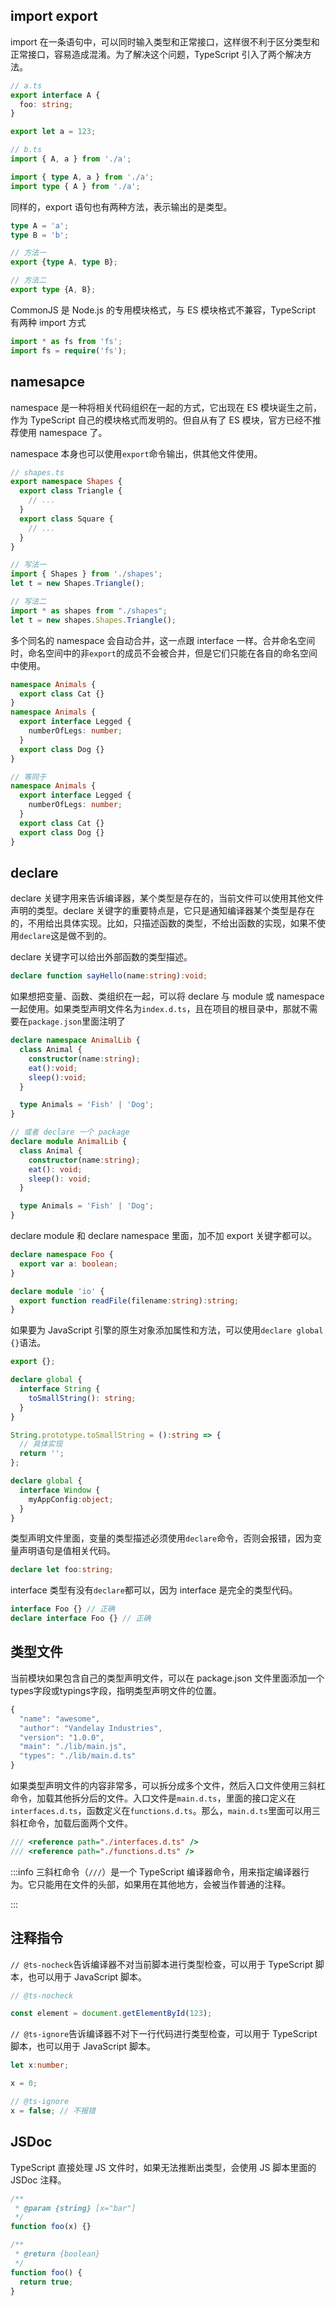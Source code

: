 ## import export
import 在一条语句中，可以同时输入类型和正常接口，这样很不利于区分类型和正常接口，容易造成混淆。为了解决这个问题，TypeScript 引入了两个解决方法。

```typescript
// a.ts
export interface A {
  foo: string;
}

export let a = 123;

// b.ts
import { A, a } from './a';

import { type A, a } from './a';
import type { A } from './a';
```

同样的，export 语句也有两种方法，表示输出的是类型。

```typescript
type A = 'a';
type B = 'b';

// 方法一
export {type A, type B};

// 方法二
export type {A, B};
```



CommonJS 是 Node.js 的专用模块格式，与 ES 模块格式不兼容，TypeScript 有两种 import 方式

```typescript
import * as fs from 'fs';
import fs = require('fs');
```

## namesapce
namespace 是一种将相关代码组织在一起的方式，它出现在 ES 模块诞生之前，作为 TypeScript 自己的模块格式而发明的。但自从有了 ES 模块，官方已经不推荐使用 namespace 了。

namespace 本身也可以使用`export`命令输出，供其他文件使用。

```typescript
// shapes.ts
export namespace Shapes {
  export class Triangle {
    // ...
  }
  export class Square {
    // ...
  }
}

// 写法一
import { Shapes } from './shapes';
let t = new Shapes.Triangle();

// 写法二
import * as shapes from "./shapes";
let t = new shapes.Shapes.Triangle();
```

  
多个同名的 namespace 会自动合并，这一点跟 interface 一样。合并命名空间时，命名空间中的非`export`的成员不会被合并，但是它们只能在各自的命名空间中使用。

```typescript
namespace Animals {
  export class Cat {}
}
namespace Animals {
  export interface Legged {
    numberOfLegs: number;
  }
  export class Dog {}
}

// 等同于
namespace Animals {
  export interface Legged {
    numberOfLegs: number;
  }
  export class Cat {}
  export class Dog {}
}
```

## declare
declare 关键字用来告诉编译器，某个类型是存在的，当前文件可以使用其他文件声明的类型。declare 关键字的重要特点是，它只是通知编译器某个类型是存在的，不用给出具体实现。比如，只描述函数的类型，不给出函数的实现，如果不使用`declare`这是做不到的。

declare 关键字可以给出外部函数的类型描述。

```typescript
declare function sayHello(name:string):void;
```

  
如果想把变量、函数、类组织在一起，可以将 declare 与 module 或 namespace 一起使用。如果类型声明文件名为`index.d.ts`，且在项目的根目录中，那就不需要在`package.json`里面注明了

```typescript
declare namespace AnimalLib {
  class Animal {
    constructor(name:string);
    eat():void;
    sleep():void;
  }

  type Animals = 'Fish' | 'Dog';
}

// 或者 declare 一个 package
declare module AnimalLib {
  class Animal {
    constructor(name:string);
    eat(): void;
    sleep(): void;
  }

  type Animals = 'Fish' | 'Dog';
}
```



declare module 和 declare namespace 里面，加不加 export 关键字都可以。

```typescript
declare namespace Foo {
  export var a: boolean;
}

declare module 'io' {
  export function readFile(filename:string):string;
}

```



如果要为 JavaScript 引擎的原生对象添加属性和方法，可以使用`declare global {}`语法。

```typescript
export {};

declare global {
  interface String {
    toSmallString(): string;
  }
}

String.prototype.toSmallString = ():string => {
  // 具体实现
  return '';
};

declare global {
  interface Window {
    myAppConfig:object;
  }
}
```



类型声明文件里面，变量的类型描述必须使用`declare`命令，否则会报错，因为变量声明语句是值相关代码。

```typescript
declare let foo:string;
```

  
interface 类型有没有`declare`都可以，因为 interface 是完全的类型代码。

```typescript
interface Foo {} // 正确
declare interface Foo {} // 正确
```

## 类型文件
当前模块如果包含自己的类型声明文件，可以在 package.json 文件里面添加一个types字段或typings字段，指明类型声明文件的位置。

```typescript
{
  "name": "awesome",
  "author": "Vandelay Industries",
  "version": "1.0.0",
  "main": "./lib/main.js",
  "types": "./lib/main.d.ts"
}
```



如果类型声明文件的内容非常多，可以拆分成多个文件，然后入口文件使用三斜杠命令，加载其他拆分后的文件。入口文件是`main.d.ts`，里面的接口定义在`interfaces.d.ts`，函数定义在`functions.d.ts`。那么，`main.d.ts`里面可以用三斜杠命令，加载后面两个文件。

```typescript
/// <reference path="./interfaces.d.ts" />
/// <reference path="./functions.d.ts" />
```

:::info
三斜杠命令（`///`）是一个 TypeScript 编译器命令，用来指定编译器行为。它只能用在文件的头部，如果用在其他地方，会被当作普通的注释。

:::

## 注释指令
`// @ts-nocheck`告诉编译器不对当前脚本进行类型检查，可以用于 TypeScript 脚本，也可以用于 JavaScript 脚本。

```typescript
// @ts-nocheck

const element = document.getElementById(123);
```



`// @ts-ignore`告诉编译器不对下一行代码进行类型检查，可以用于 TypeScript 脚本，也可以用于 JavaScript 脚本。

```typescript
let x:number;

x = 0;

// @ts-ignore
x = false; // 不报错
```

## JSDoc
TypeScript 直接处理 JS 文件时，如果无法推断出类型，会使用 JS 脚本里面的 JSDoc 注释。

```typescript
/**
 * @param {string} [x="bar"]
 */
function foo(x) {}

/**
 * @return {boolean}
 */
function foo() {
  return true;
}
```

  



